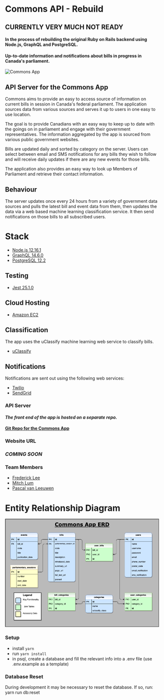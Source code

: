 # Commons API - Rebuild

## CURRENTLY VERY MUCH NOT READY

#### In the process of rebuilding the original Ruby on Rails backend using Node.js, GraphQL and PostgreSQL.

#### Up-to-date information and notifications about bills in progress in Canada's parliament.

![Commons App](./docs/commons-readme.png)

## API Server for the Commons App

Commons aims to provide an easy to access source of information on current bills in session in Canada's federal parliament. The application sources data from various sources and serves it up to users in one easy to use location.

The goal is to provide Canadians with an easy way to keep up to date with the goings on in parliament and engage with their government representatives. The information aggregated by the app is sourced from various public government websites.

Bills are updated daily and sorted by category on the server. Users can select between email and SMS notifications for any bills they wish to follow and will receive daily updates if there are any new events for those bills.

The application also provides an easy way to look up Members of Parliament and retrieve their contact information.

## Behaviour

The server updates once every 24 hours from a variety of government data sources and pulls the latest bill and event data from them, then updates the data via a web based machine learning classification service. It then send notifications on those bills to all subscribed users.

# Stack

- [Node.js 12.16.1](https://nodejs.org/en/)
- [GraphQL 14.6.0](https://graphql.org/)
- [PostgreSQL 12.2](https://www.postgresql.org/)

## Testing

- [Jest 25.1.0](https://jestjs.io/)

## Cloud Hosting

- [Amazon EC2](https://aws.amazon.com/ec2/)

## Classification

The app uses the uClassify machine learning web service to classify bills.

- [uClassify](https://www.uclassify.com/)

## Notifications

Notifications are sent out using the following web services:

- [Twilio](https://www.twilio.com/)
- [SendGrid](https://sendgrid.com/)

### API Server

#### _The front end of the app is hosted on a separate repo._

#### [Git Repo for the Commons App](https://github.com/fgfl/commons)

### Website URL

### _COMING SOON_

### Team Members

- [Frederick Lee](https://github.com/fgfl/)
- [Mitch Lum](https://github.com/mxmitch)
- [Pascal van Leeuwen](https://github.com/Commoddity/)

# Entity Relationship Diagram

![Commons ERD](./docs/commons-ERD.png)

### Setup

- install `yarn`
- run `yarn install`
- in psql, create a database and fill the relevant info into a .env file (use .env.example as a template)

### Database Reset

During development it may be necessary to reset the database. If so, run:
yarn run db:reset
